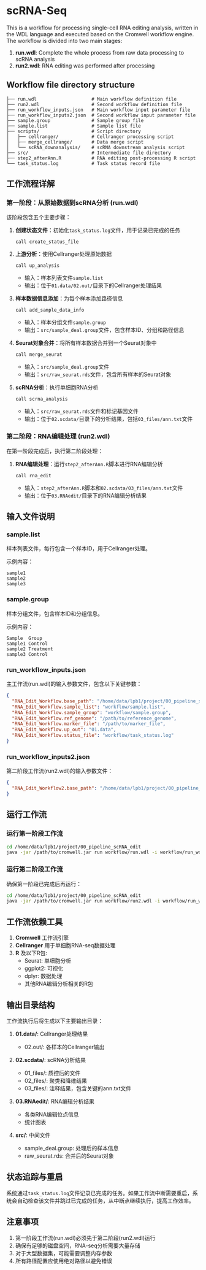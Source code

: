 # scRNA-Seq

This is a workflow for processing single-cell RNA editing analysis, written in the WDL language and executed based on the Cromwell workflow engine. The workflow is divided into two main stages:
1. **run.wdl**: Complete the whole process from raw data processing to scRNA analysis
2. **run2.wdl**: RNA editing was performed after processing

## Workflow file directory structure

```
├── run.wdl                    # Main workflow definition file
├── run2.wdl                   # Second workflow definition file
├── run_workflow_inputs.json   # Main workflow input parameter file
├── run_workflow_inputs2.json  # Second workflow input parameter file
├── sample.group               # Sample group file
├── sample.list                # Sample list file
├── scripts/                   # Script directory
│   ├── cellranger/            # Cellranger processing script
│   ├── merge_cellrange/       # Data merge script
│   └── scRNA_downanalysis/    # scRNA downstream analysis script
├── src/                       # Intermediate file directory
├── step2_afterAnn.R           # RNA editing post-processing R script
└── task_status.log            # Task status record file
```

## 工作流程详解

### 第一阶段：从原始数据到scRNA分析 (run.wdl)

该阶段包含五个主要步骤：

1. **创建状态文件**：初始化`task_status.log`文件，用于记录已完成的任务
   ```
   call create_status_file
   ```

2. **上游分析**：使用Cellranger处理原始数据
   ```
   call up_analysis
   ```
   - 输入：样本列表文件`sample.list`
   - 输出：位于`01.data/02.out/`目录下的Cellranger处理结果

3. **样本数据信息添加**：为每个样本添加路径信息
   ```
   call add_sample_data_info
   ```
   - 输入：样本分组文件`sample.group`
   - 输出：`src/sample_deal.group`文件，包含样本ID、分组和路径信息

4. **Seurat对象合并**：将所有样本数据合并到一个Seurat对象中
   ```
   call merge_seurat
   ```
   - 输入：`src/sample_deal.group`文件
   - 输出：`src/raw_seurat.rds`文件，包含所有样本的Seurat对象

5. **scRNA分析**：执行单细胞RNA分析
   ```
   call scrna_analysis
   ```
   - 输入：`src/raw_seurat.rds`文件和标记基因文件
   - 输出：位于`02.scdata/`目录下的分析结果，包括`03_files/ann.txt`文件

### 第二阶段：RNA编辑处理 (run2.wdl)

在第一阶段完成后，执行第二阶段处理：

1. **RNA编辑处理**：运行`step2_afterAnn.R`脚本进行RNA编辑分析
   ```
   call rna_edit
   ```
   - 输入：`step2_afterAnn.R`脚本和`02.scdata/03_files/ann.txt`文件
   - 输出：位于`03.RNAedit/`目录下的RNA编辑分析结果

## 输入文件说明

### sample.list
样本列表文件，每行包含一个样本ID，用于Cellranger处理。

示例内容：
```
sample1
sample2
sample3
```

### sample.group
样本分组文件，包含样本ID和分组信息。

示例内容：
```
Sample  Group
sample1 Control
sample2 Treatment
sample3 Control
```

### run_workflow_inputs.json
主工作流(run.wdl)的输入参数文件，包含以下关键参数：

```json
{
  "RNA_Edit_Workflow.base_path": "/home/data/lpb1/project/00_pipeline_scRNA_edit",
  "RNA_Edit_Workflow.sample_list": "workflow/sample.list",
  "RNA_Edit_Workflow.sample_group": "workflow/sample.group",
  "RNA_Edit_Workflow.ref_genome": "/path/to/reference_genome",
  "RNA_Edit_Workflow.marker_file": "/path/to/marker_file",
  "RNA_Edit_Workflow.up_out": "01.data",
  "RNA_Edit_Workflow.status_file": "workflow/task_status.log"
}
```

### run_workflow_inputs2.json
第二阶段工作流(run2.wdl)的输入参数文件：

```json
{
  "RNA_Edit_Workflow2.base_path": "/home/data/lpb1/project/00_pipeline_scRNA_edit"
}
```

## 运行工作流

### 运行第一阶段工作流

```bash
cd /home/data/lpb1/project/00_pipeline_scRNA_edit
java -jar /path/to/cromwell.jar run workflow/run.wdl -i workflow/run_workflow_inputs.json
```

### 运行第二阶段工作流

确保第一阶段已完成后再运行：

```bash
cd /home/data/lpb1/project/00_pipeline_scRNA_edit
java -jar /path/to/cromwell.jar run workflow/run2.wdl -i workflow/run_workflow_inputs2.json
```

## 工作流依赖工具

1. **Cromwell** 工作流引擎
2. **Cellranger** 用于单细胞RNA-seq数据处理
3. **R** 及以下R包:
   - Seurat: 单细胞分析
   - ggplot2: 可视化
   - dplyr: 数据处理
   - 其他RNA编辑分析相关的R包

## 输出目录结构

工作流执行后将生成以下主要输出目录：

1. **01.data/**: Cellranger处理结果
   - 02.out/: 各样本的Cellranger输出
   
2. **02.scdata/**: scRNA分析结果
   - 01_files/: 质控后的文件
   - 02_files/: 聚类和降维结果 
   - 03_files/: 注释结果，包含关键的ann.txt文件
   
3. **03.RNAedit/**: RNA编辑分析结果
   - 各类RNA编辑位点信息
   - 统计图表
   
4. **src/**: 中间文件
   - sample_deal.group: 处理后的样本信息
   - raw_seurat.rds: 合并后的Seurat对象

## 状态追踪与重启

系统通过`task_status.log`文件记录已完成的任务。如果工作流中断需要重启，系统会自动检查该文件并跳过已完成的任务，从中断点继续执行，提高工作效率。

## 注意事项

1. 第一阶段工作流(run.wdl)必须先于第二阶段(run2.wdl)运行
2. 确保有足够的磁盘空间，RNA-seq分析需要大量存储
3. 对于大型数据集，可能需要调整内存参数
4. 所有路径配置应使用绝对路径以避免错误
